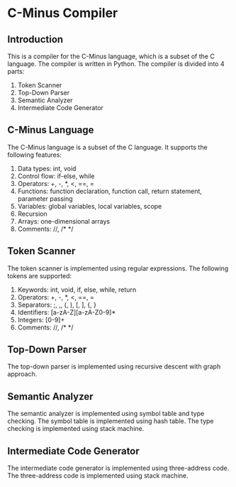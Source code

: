 # C-Minus Compiler
## Introduction
This is a compiler for the C-Minus language, which is a subset of the C language. The compiler is written in Python.
The compiler is divided into 4 parts:
1. Token Scanner
1. Top-Down Parser
1. Semantic Analyzer
1. Intermediate Code Generator

## C-Minus Language
The C-Minus language is a subset of the C language. It supports the following features:
1. Data types: int, void
1. Control flow: if-else, while
1. Operators: +, -, *, <, ==, =
1. Functions: function declaration, function call, return statement, parameter passing
1. Variables: global variables, local variables, scope
1. Recursion
1. Arrays: one-dimensional arrays
1. Comments: //, /* */

## Token Scanner
The token scanner is implemented using regular expressions. The following tokens are supported:
1. Keywords: int, void, if, else, while, return
1. Operators: +, -, *, <, ==, =
1. Separators: ;, ,, (, ), [, ], {, }
1. Identifiers: [a-zA-Z][a-zA-Z0-9]*
1. Integers: [0-9]+
1. Comments: //, /* */

## Top-Down Parser
The top-down parser is implemented using recursive descent with graph approach.

## Semantic Analyzer
The semantic analyzer is implemented using symbol table and type checking. The symbol table is implemented using hash table. The type checking is implemented using stack machine.

## Intermediate Code Generator
The intermediate code generator is implemented using three-address code. The three-address code is implemented using stack machine.